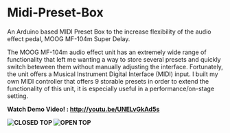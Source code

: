 # Midi-Preset-Box
An Arduino based MIDI Preset Box to the increase flexibility of the audio effect pedal, MOOG MF-104m Super Delay.

The MOOG MF-104m audio effect unit has an extremely wide range of functionality that left me wanting a way to store several presets and quickly switch beteween them without manually adjusting the interface. Fortunately, the unit offers a Musical Instrument Digital Interface (MIDI) input. I built my own MIDI controller that offers 9 storable presets in order to extend the functionality of this unit, it is especially useful in a performance/on-stage setting.

<b>Watch Demo Video! :<b>  http://youtu.be/UNELvGkAd5s

![CLOSED TOP](https://cloud.githubusercontent.com/assets/6580936/5990988/86cab1b4-a995-11e4-9c31-6cabbe52113c.jpg)
![OPEN TOP](https://cloud.githubusercontent.com/assets/6580936/5990989/894e9c7a-a995-11e4-80bc-a09710ebc565.jpg)
